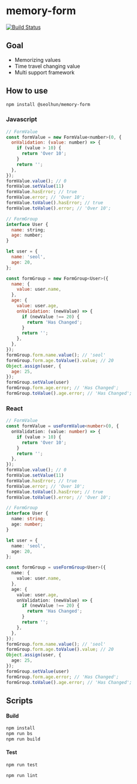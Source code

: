 # memory-form

[![Build Status](https://travis-ci.com/Seolhun/memory-form.svg?branch=master)](https://travis-ci.com/Seolhun/memory-form)

## Goal

- Memorizing values
- Time travel changing value
- Multi support framework

## How to use


```bash
npm install @seolhun/memory-form
```

### Javascript
```js
// FormValue
const formValue = new FormValue<number>(0, {
  onValidation: (value: number) => {
    if (value > 10) {
      return 'Over 10';
    }
    return '';
  },
});
formValue.value(); // 0
formValue.setValue(11)
formValue.hasError; // true
formValue.error; // 'Over 10';
formValue.toValue().hasError; // true
formValue.toValue().error; // 'Over 10';

// FormGroup
interface User {
  name: string;
  age: number;
}

let user = {
  name: 'seol',
  age: 20,
};

const formGroup = new FormGroup<User>({
  name: {
    value: user.name,
  },
  age: {
    value: user.age,
    onValidation: (newValue) => {
      if (newValue !== 20) {
        return 'Has Changed';
      }
      return '';
    },
  },
});
formGroup.form.name.value(); // 'seol'
formGroup.form.age.toValue().value; // 20
Object.assign(user, {
  age: 25,
});
formGroup.setValue(user)
formGroup.form.age.error; // 'Has Changed';
formGroup.toValue().age.error; // 'Has Changed';
```

### React
```ts
// FormValue
const formValue = useFormValue<number>(0, {
  onValidation: (value: number) => {
    if (value > 10) {
      return 'Over 10';
    }
    return '';
  },
});
formValue.value(); // 0
formValue.setValue(11)
formValue.hasError; // true
formValue.error; // 'Over 10';
formValue.toValue().hasError; // true
formValue.toValue().error; // 'Over 10';

// FormGroup
interface User {
  name: string;
  age: number;
}

let user = {
  name: 'seol',
  age: 20,
};

const formGroup = useFormGroup<User>({
  name: {
    value: user.name,
  },
  age: {
    value: user.age,
    onValidation: (newValue) => {
      if (newValue !== 20) {
        return 'Has Changed';
      }
      return '';
    },
  },
});
formGroup.form.name.value(); // 'seol'
formGroup.form.age.toValue().value; // 20
Object.assign(user, {
  age: 25,
});
formGroup.setValue(user)
formGroup.form.age.error; // 'Has Changed';
formGroup.toValue().age.error; // 'Has Changed';
```

## Scripts

#### Build

```bash
npm install
npm run bs
npm run build
```

#### Test

```bash
npm run test
```

```bash
npm run lint
